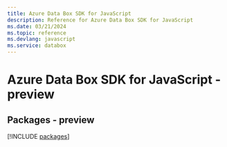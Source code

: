 ```yaml
---
title: Azure Data Box SDK for JavaScript
description: Reference for Azure Data Box SDK for JavaScript
ms.date: 03/21/2024
ms.topic: reference
ms.devlang: javascript
ms.service: databox
---
```

# Azure Data Box SDK for JavaScript - preview
## Packages - preview
[!INCLUDE [packages](data-box-index.md)]